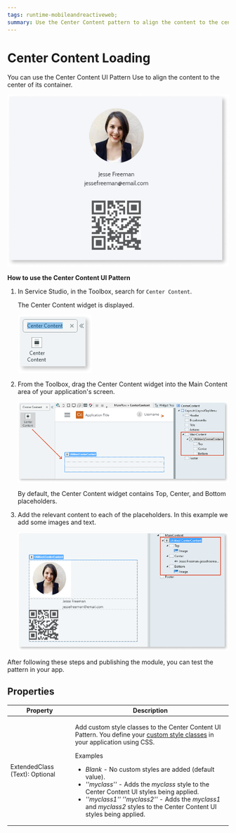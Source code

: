 ```yaml
---
tags: runtime-mobileandreactiveweb;  
summary: Use the Center Content pattern to align the content to the center of its container.
---
```


# Center Content Loading

You can use the Center Content UI Pattern Use to align the content to the center of its container.

![](<images/centercontent-1.png>)

**How to use the Center Content UI Pattern**

1. In Service Studio, in the Toolbox, search for `Center Content`. 

    The Center Content widget is displayed.

    ![](<images/centercontent-2-ss.png>)

1. From the Toolbox, drag the Center Content widget into the Main Content area of your application's screen.
    
    ![](<images/centercontent-3-ss.png>)

    By default, the Center Content widget contains Top, Center, and Bottom placeholders.

1. Add the relevant content to each of the placeholders. In this example we add some images and text.

    ![](<images/centercontent-4-ss.png>)


After following these steps and publishing the module, you can test the pattern in your app. 


## Properties

| **Property** |  **Description** |  
|---|---|
| ExtendedClass (Text): Optional  | <p>Add custom style classes to the Center Content UI Pattern. You define your [custom style classes](../../../../../develop/ui/look-feel/css.md) in your application using CSS.</p> <p>Examples <ul><li>_Blank_ - No custom styles are added (default value).</li><li>_''myclass''_ - Adds the _myclass_ style to the Center Content UI styles being applied.</li><li>_''myclass1'' ''myclass2''_ - Adds the _myclass1_ and _myclass2_ styles to the Center Content UI styles being applied.</li></ul></p> |



